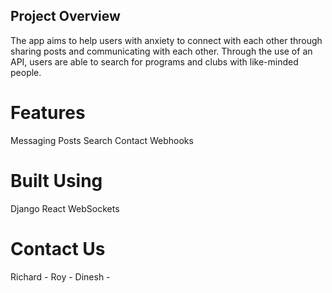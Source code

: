 ## Project Overview 
The app aims to help users with anxiety to connect with each other through sharing posts and communicating with each other. Through the use of an API, users are able to search for programs and clubs with like-minded people. 

# Features 

Messaging 
Posts
Search 
Contact
Webhooks

# Built Using

Django 
React 
WebSockets 

# Contact Us
Richard - 
Roy - 
Dinesh -